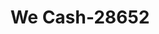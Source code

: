 ---
f_zip-code: 94513
f_state-code: CA
title: We Cash-28652
f_phone: 925-634-8484
f_city-only: Brentwood
f_address: 7351 Brentwood Blvd Brentwood
f_location-unique-id: '28652'
slug: we-cash-28652
updated-on: '2024-05-30T13:46:58.046Z'
created-on: '2024-05-30T13:36:59.803Z'
published-on: '2024-05-30T13:54:32.469Z'
f_city-state: cms/city/brentwood-ca.md
f_company: cms/company/we-cash.md
f_state: cms/state/california.md
layout: '[payday-loan].html'
tags: payday-loan
---